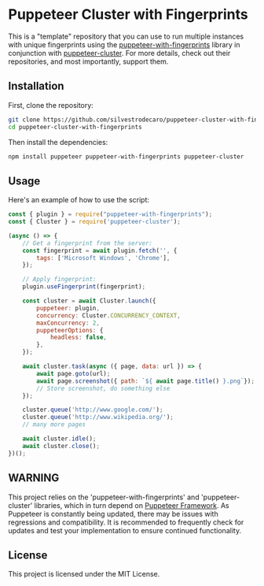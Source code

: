 # Puppeteer Cluster with Fingerprints
This is a "template" repository that you can use to run multiple instances with unique fingerprints using the [puppeteer-with-fingerprints](https://github.com/CheshireCaat/puppeteer-with-fingerprints) library in conjunction with [puppeteer-cluster](https://github.com/thomasdondorf/puppeteer-cluster). For more details, check out their repositories, and most importantly, support them.

## Installation

First, clone the repository:

```bash
git clone https://github.com/silvestrodecaro/puppeteer-cluster-with-fingerprints.git
cd puppeteer-cluster-with-fingerprints
```

Then install the dependencies:

```bash
npm install puppeteer puppeteer-with-fingerprints puppeteer-cluster
```

## Usage

Here's an example of how to use the script:

```js
const { plugin } = require("puppeteer-with-fingerprints");
const { Cluster } = require('puppeteer-cluster');

(async () => {
    // Get a fingerprint from the server:
    const fingerprint = await plugin.fetch('', {
        tags: ['Microsoft Windows', 'Chrome'],
    });

    // Apply fingerprint:
    plugin.useFingerprint(fingerprint);

    const cluster = await Cluster.launch({
        puppeteer: plugin,
        concurrency: Cluster.CONCURRENCY_CONTEXT,
        maxConcurrency: 2,
        puppeteerOptions: {
            headless: false,
        },
    });

    await cluster.task(async ({ page, data: url }) => {
        await page.goto(url);
        await page.screenshot({ path: `${ await page.title() }.png`});
        // Store screenshot, do something else
    });

    cluster.queue('http://www.google.com/');
    cluster.queue('http://www.wikipedia.org/');
    // many more pages

    await cluster.idle();
    await cluster.close();
})();
```

## WARNING

This project relies on the 'puppeteer-with-fingerprints' and 'puppeteer-cluster' libraries, which in turn depend on [Puppeteer Framework](https://github.com/puppeteer/puppeteer). As Puppeteer is constantly being updated, there may be issues with regressions and compatibility. It is recommended to frequently check for updates and test your implementation to ensure continued functionality.

## License

This project is licensed under the MIT License.